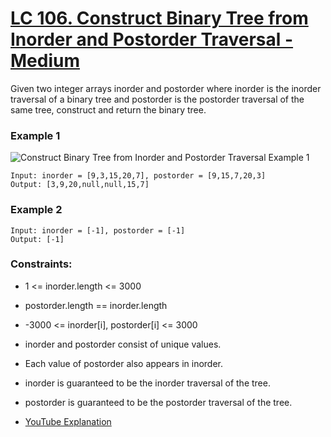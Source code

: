 # [LC 106. Construct Binary Tree from Inorder and Postorder Traversal - Medium](https://leetcode.com/problems/construct-binary-tree-from-inorder-and-postorder-traversal/description/)

Given two integer arrays inorder and postorder where inorder is the inorder traversal of a binary tree and postorder is the postorder traversal of the same tree, construct and return the binary tree.

 

### Example 1

![Construct Binary Tree from Inorder and Postorder Traversal Example 1](https://assets.leetcode.com/uploads/2021/02/19/tree.jpg)  


```
Input: inorder = [9,3,15,20,7], postorder = [9,15,7,20,3]
Output: [3,9,20,null,null,15,7]
```

### Example 2

```
Input: inorder = [-1], postorder = [-1]
Output: [-1]
```



### Constraints:

- 1 <= inorder.length <= 3000
- postorder.length == inorder.length
- -3000 <= inorder[i], postorder[i] <= 3000
- inorder and postorder consist of unique values.
- Each value of postorder also appears in inorder.
- inorder is guaranteed to be the inorder traversal of the tree.
- postorder is guaranteed to be the postorder traversal of the tree.


- [YouTube Explanation](https://www.youtube.com/watch?v=LgLRTaEMRVc&list=TLPQMTMwOTIwMjIXV_jOY_RA_Q&index=3)